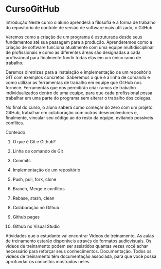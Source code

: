 # CursoGitHub
Introdução
Neste curso o aluno aprenderá a filosofia e a forma de trabalho do repositório de controle de versão de software mais utilizado, o GitHub.

Veremos como a criação de um programa é estruturada desde seus fundamentos até sua passagem para a produção. Aprenderemos como a criação de software funciona atualmente com uma equipe multidisciplinar de profissionais e como as diferentes áreas são designadas a cada profissional para finalmente fundir todas elas em um único ramo de trabalho.

Daremos diretrizes para a instalação e implementação de um repositório GIT com exemplos concretos. Saberemos o que é a linha de comando e como utilizar as ferramentas de trabalho em equipe que GitHub nos fornece. Ferramentas que nos permitirão criar ramos de trabalho individualizados dentro de uma equipe, para que cada profissional possa trabalhar em uma parte do programa sem alterar o trabalho dos colegas.

No final do curso, o aluno saberá como começar do zero com um projeto GitHub, trabalhar em colaboração com outros desenvolvedores e, finalmente, vincular seu código ao do resto da equipe, evitando possíveis conflitos.

Conteúdo
1. O que é Git e Github?

2. Linha de comando de Git

3. Commits

4.  Implementação de um repositório

5. Push, pull, fork, clone

6. Branch, Merge e conflitos

7. Rebase, stash, clean

8. Colaboração no Github

9. Github pages

10. Github no Visual Studio

Atividades que o estudante vai encontrar
Vídeos de treinamento. As aulas de treinamento estarão disponíveis através de formatos audiovisuais. Os vídeos de treinamento podem ser assistidos quantas vezes você achar necessário para reforçar seus conhecimentos. 
Documentação. Todos os vídeos de treinamento têm documentação associada, para que você possa aprofundar os conceitos mostrados neles.
